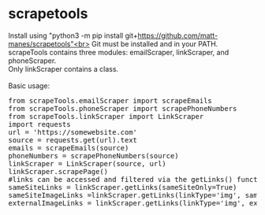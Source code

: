 # scrapetools
Install using "python3 -m pip install git+https://github.com/matt-manes/scrapetools"<br>
Git must be installed and in your PATH.<br>
scrapeTools contains three modules: emailScraper, linkScraper, and phoneScraper.<br>
Only linkScraper contains a class.<br>
<br>
Basic usage:<br>
<pre>
from scrapeTools.emailScraper import scrapeEmails
from scrapeTools.phoneScraper import scrapePhoneNumbers
from scrapeTools.linkScraper import LinkScraper
import requests
url = 'https://somewebsite.com'
source = requests.get(url).text
emails = scrapeEmails(source)
phoneNumbers = scrapePhoneNumbers(source)
linkScraper = LinkScraper(source, url)
linkScraper.scrapePage()
#links can be accessed and filtered via the getLinks() function
sameSiteLinks = linkScraper.getLinks(sameSiteOnly=True)
sameSiteImageLinks =linkScraper.getLinks(linkType='img', sameSiteOnly=True)
externalImageLinks = linkScraper.getLinks(linkType='img', excludedLinks=sameSiteImageLinks)
</pre>
